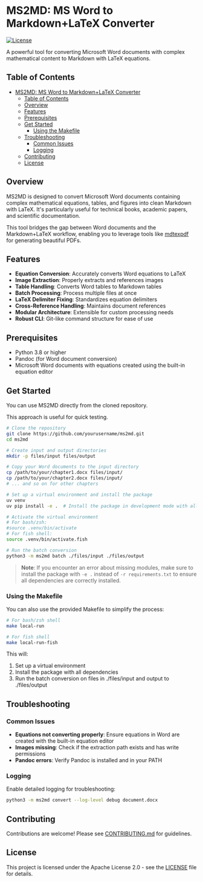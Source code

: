 # MS2MD: MS Word to Markdown+LaTeX Converter

[![License](https://img.shields.io/badge/License-Apache%202.0-blue.svg)](https://opensource.org/licenses/Apache-2.0)

A powerful tool for converting Microsoft Word documents with complex mathematical content to Markdown with LaTeX equations.

## Table of Contents

- [MS2MD: MS Word to Markdown+LaTeX Converter](#ms2md-ms-word-to-markdownlatex-converter)
  - [Table of Contents](#table-of-contents)
  - [Overview](#overview)
  - [Features](#features)
  - [Prerequisites](#prerequisites)
  - [Get Started](#get-started)
    - [Using the Makefile](#using-the-makefile)
  - [Troubleshooting](#troubleshooting)
    - [Common Issues](#common-issues)
    - [Logging](#logging)
  - [Contributing](#contributing)
  - [License](#license)

## Overview

MS2MD is designed to convert Microsoft Word documents containing complex mathematical equations, tables, and figures into clean Markdown with LaTeX. It's particularly useful for technical books, academic papers, and scientific documentation.

This tool bridges the gap between Word documents and the Markdown+LaTeX workflow, enabling you to leverage tools like [mdtexpdf](https://github.com/ucli-tools/mdtexpdf) for generating beautiful PDFs.

## Features

- **Equation Conversion**: Accurately converts Word equations to LaTeX
- **Image Extraction**: Properly extracts and references images
- **Table Handling**: Converts Word tables to Markdown tables
- **Batch Processing**: Process multiple files at once
- **LaTeX Delimiter Fixing**: Standardizes equation delimiters
- **Cross-Reference Handling**: Maintains document references
- **Modular Architecture**: Extensible for custom processing needs
- **Robust CLI**: Git-like command structure for ease of use

## Prerequisites

- Python 3.8 or higher
- Pandoc (for Word document conversion)
- Microsoft Word documents with equations created using the built-in equation editor

## Get Started

You can use MS2MD directly from the cloned repository.

This approach is useful for quick testing.

```bash
# Clone the repository
git clone https://github.com/yourusername/ms2md.git
cd ms2md

# Create input and output directories
mkdir -p files/input files/output

# Copy your Word documents to the input directory
cp /path/to/your/chapter1.docx files/input/
cp /path/to/your/chapter2.docx files/input/
# ... and so on for other chapters

# Set up a virtual environment and install the package
uv venv
uv pip install -e .  # Install the package in development mode with all dependencies

# Activate the virtual environment
# For bash/zsh:
#source .venv/bin/activate
# For fish shell:
source .venv/bin/activate.fish

# Run the batch conversion
python3 -m ms2md batch ./files/input ./files/output
```

> **Note**: If you encounter an error about missing modules, make sure to install the package with `-e .` instead of `-r requirements.txt` to ensure all dependencies are correctly installed.

### Using the Makefile

You can also use the provided Makefile to simplify the process:

```bash
# For bash/zsh shell
make local-run

# For fish shell
make local-run-fish
```

This will:
1. Set up a virtual environment
2. Install the package with all dependencies
3. Run the batch conversion on files in ./files/input and output to ./files/output

## Troubleshooting

### Common Issues

- **Equations not converting properly**: Ensure equations in Word are created with the built-in equation editor
- **Images missing**: Check if the extraction path exists and has write permissions
- **Pandoc errors**: Verify Pandoc is installed and in your PATH

### Logging

Enable detailed logging for troubleshooting:

```bash
python3 -m ms2md convert --log-level debug document.docx
```

## Contributing

Contributions are welcome! Please see [CONTRIBUTING.md](CONTRIBUTING.md) for guidelines.

## License

This project is licensed under the Apache License 2.0 - see the [LICENSE](LICENSE) file for details.